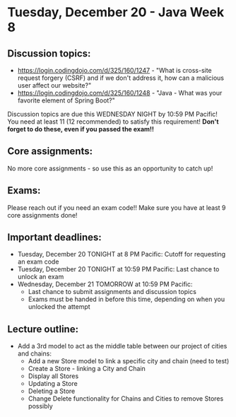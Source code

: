 # Tuesday, December 20 - Java Week 8

## Discussion topics:
- https://login.codingdojo.com/d/325/160/1247 - "What is cross-site request forgery (CSRF) and if we don't address it, how can a malicious user affect our website?"
- https://login.codingdojo.com/d/325/160/1248 - "Java - What was your favorite element of Spring Boot?"

Discussion topics are due this WEDNESDAY NIGHT by 10:59 PM Pacific!  You need at least 11 (12 recommended) to satisfy this requirement!
**Don't forget to do these, even if you passed the exam!!**

## Core assignments:
No more core assignments - so use this as an opportunity to catch up!

## Exams:
Please reach out if you need an exam code!!  Make sure you have at least 9 core assignments done!

## Important deadlines:
- Tuesday, December 20 TONIGHT at 8 PM Pacific: Cutoff for requesting an exam code
- Tuesday, December 20 TONIGHT at 10:59 PM Pacific: Last chance to unlock an exam
- Wednesday, December 21 TOMORROW at 10:59 PM Pacific: 
    - Last chance to submit assignments and discussion topics
    - Exams must be handed in before this time, depending on when you unlocked the attempt

## Lecture outline:
- Add a 3rd model to act as the middle table between our project of cities and chains:
    - Add a new Store model to link a specific city and chain (need to test)
    - Create a Store - linking a City and Chain
    - Display all Stores
    - Updating a Store
    - Deleting a Store
    - Change Delete functionality for Chains and Cities to remove Stores possibly